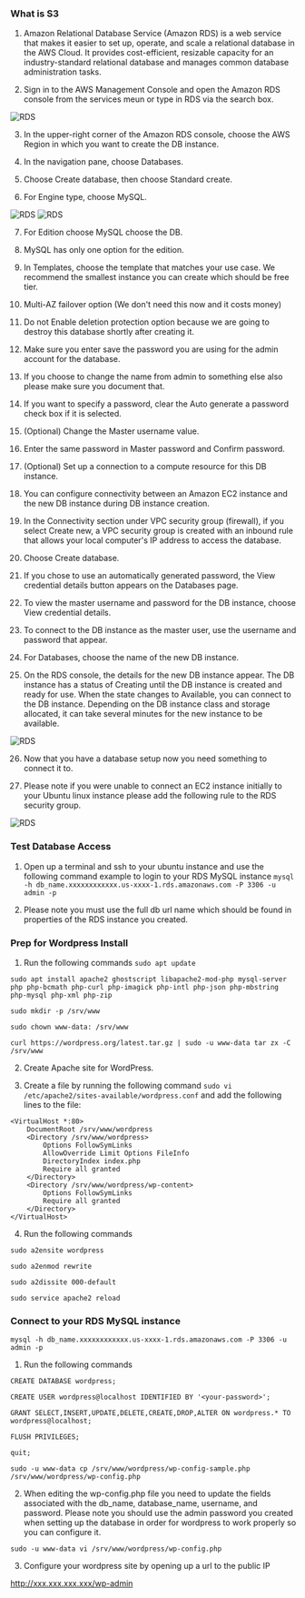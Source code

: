 ###  What is S3

1. Amazon Relational Database Service (Amazon RDS) is a web service that makes it easier to set up, operate, and scale a relational database in the AWS Cloud. It provides cost-efficient, resizable capacity for an industry-standard relational database and manages common database administration tasks.

2. Sign in to the AWS Management Console and open the Amazon RDS console from the services meun or type in RDS via the search box.

![RDS](0-rds-db.png)

3. In the upper-right corner of the Amazon RDS console, choose the AWS Region in which you want to create the DB instance.

4. In the navigation pane, choose Databases.

5. Choose Create database, then choose Standard create.

6. For Engine type, choose MySQL.

![RDS](1-rds-db.png)
![RDS](db-endpoint-name.png)

7. For Edition choose MySQL choose the DB.

8. MySQL has only one option for the edition.


9. In Templates, choose the template that matches your use case. We recommend the smallest instance you can create which should be free tier.

10. Multi-AZ failover option (We don't need this now and it costs money)

11. Do not Enable deletion protection option because we are going to destroy this database shortly after creating it.

12. Make sure you enter save the password you are using for the admin account for the database.

13. If you choose to change the name from admin to something else also please make sure you document that.

14. If you want to specify a password, clear the Auto generate a password check box if it is selected.

15. (Optional) Change the Master username value.

16. Enter the same password in Master password and Confirm password.

17. (Optional) Set up a connection to a compute resource for this DB instance.

18. You can configure connectivity between an Amazon EC2 instance and the new DB instance during DB instance creation.

19. In the Connectivity section under VPC security group (firewall), if you select Create new, a VPC security group is created with an inbound rule that allows your local computer's IP address to access the database.

20. Choose Create database.

21. If you chose to use an automatically generated password, the View credential details button appears on the Databases page.

22. To view the master username and password for the DB instance, choose View credential details.

23. To connect to the DB instance as the master user, use the username and password that appear.

24. For Databases, choose the name of the new DB instance.

25. On the RDS console, the details for the new DB instance appear. The DB instance has a status of Creating until the DB instance is created and ready for use. When the state changes to Available, you can connect to the DB instance. Depending on the DB instance class and storage allocated, it can take several minutes for the new instance to be available.

![RDS](2-rds-db.png)

26. Now that you have a database setup now you need something to connect it to.

27. Please note if you were unable to connect an EC2 instance initially to your Ubuntu linux instance please add the following rule to the RDS security group.

![RDS](rds-security-group-rule.png)

### Test Database Access

1. Open up a terminal and ssh to your ubuntu instance and use the following command example to login to your RDS MySQL instance `mysql -h db_name.xxxxxxxxxxxx.us-xxxx-1.rds.amazonaws.com -P 3306 -u admin -p`

2. Please note you must use the full db url name which should be found in properties of the RDS instance you created.

### Prep for Wordpress Install

1. Run the following commands `sudo apt update`

`sudo apt install apache2 ghostscript libapache2-mod-php mysql-server php php-bcmath php-curl php-imagick php-intl php-json php-mbstring php-mysql php-xml php-zip`

`sudo mkdir -p /srv/www`

`sudo chown www-data: /srv/www`

`curl https://wordpress.org/latest.tar.gz | sudo -u www-data tar zx -C /srv/www`

2. Create Apache site for WordPress. 

3. Create a file by running the following command 
`sudo vi /etc/apache2/sites-available/wordpress.conf` and add the following lines to the file:

```
<VirtualHost *:80>
    DocumentRoot /srv/www/wordpress
    <Directory /srv/www/wordpress>
        Options FollowSymLinks
        AllowOverride Limit Options FileInfo
        DirectoryIndex index.php
        Require all granted
    </Directory>
    <Directory /srv/www/wordpress/wp-content>
        Options FollowSymLinks
        Require all granted
    </Directory>
</VirtualHost>

```

4. Run the following commands

`sudo a2ensite wordpress`

`sudo a2enmod rewrite`

`sudo a2dissite 000-default`

`sudo service apache2 reload`

### Connect to your RDS MySQL instance

`mysql -h db_name.xxxxxxxxxxxx.us-xxxx-1.rds.amazonaws.com -P 3306 -u admin -p`

1. Run the following commands

`CREATE DATABASE wordpress;`

`CREATE USER wordpress@localhost IDENTIFIED BY '<your-password>';`

`GRANT SELECT,INSERT,UPDATE,DELETE,CREATE,DROP,ALTER ON wordpress.* TO wordpress@localhost;`

`FLUSH PRIVILEGES;`

`quit;`


`sudo -u www-data cp /srv/www/wordpress/wp-config-sample.php /srv/www/wordpress/wp-config.php`

2. When editing the wp-config.php file you need to update the fields associated with the db_name, database_name, username, and password. Please note you should use the admin password you created when setting up the database in order for wordpress to work properly so you can configure it.

`sudo -u www-data vi /srv/www/wordpress/wp-config.php`


3. Configure your wordpress site by opening up a url to the public IP

http://xxx.xxx.xxx.xxx/wp-admin
